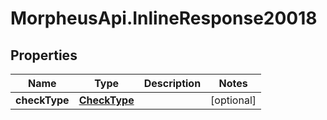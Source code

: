 # MorpheusApi.InlineResponse20018

## Properties

Name | Type | Description | Notes
------------ | ------------- | ------------- | -------------
**checkType** | [**CheckType**](CheckType.md) |  | [optional] 


